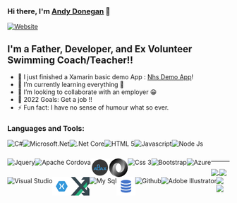 ### Hi there, I'm [Andy Donegan][website] 👋 

[![Website](https://img.shields.io/website?label=MvcDemoAppAjd.AzureWebSites.Net&style=for-the-badge&url=https%3A%2F%2Fcodestackr.com)](https://mvcdemoappajd.azurewebsites.net/)

## I'm a Father, Developer, and Ex Volunteer Swimming Coach/Teacher!!

- 🔭 I just finished a Xamarin basic demo App : [Nhs Demo App][nhsdemoapp]!
- 🌱 I’m currently learning everything 🤣
- 👯 I’m looking to collaborate with an employer 😁
- 🥅 2022 Goals: Get a job !!
- ⚡ Fun fact: I have no sense of humour what so ever.

### Languages and Tools:

<img height="42px" align="left" title="C#" src="https://cdn.jsdelivr.net/gh/devicons/devicon/icons/csharp/csharp-original.svg"/>
<img height="42px" align="left" title="Microsoft.Net" src="https://cdn.jsdelivr.net/gh/devicons/devicon/icons/dot-net/dot-net-original-wordmark.svg" />
<img height="42px" align="left" title=".Net Core" src="https://cdn.jsdelivr.net/gh/devicons/devicon/icons/dotnetcore/dotnetcore-original.svg" />

<img height="42px" align="left" title="HTML 5" src="https://cdn.jsdelivr.net/gh/devicons/devicon/icons/html5/html5-original-wordmark.svg" />
<img height="42px" align="left" title="Javascript" src="https://cdn.jsdelivr.net/gh/devicons/devicon/icons/javascript/javascript-original.svg" />
<img height="42px" align="left" title="Node Js" src="https://cdn.jsdelivr.net/gh/devicons/devicon/icons/nodejs/nodejs-original.svg" />
<img height="42px" align="left" title="Jquery" src="https://cdn.jsdelivr.net/gh/devicons/devicon/icons/jquery/jquery-original-wordmark.svg" />
<img height="42px" align="left" title="Apache Cordova" src="~/cordova_logo_dark_gray_large.png"/>
<img height="42px" align="left" title="Ajax" src="https://raw.githubusercontent.com/github/explore/8be26d91eb231fec0b8856359979ac09f27173fd/topics/ajax/ajax.png" />
<img height="42px" align="left" title="Json" src="https://raw.githubusercontent.com/github/explore/80688e429a7d4ef2fca1e82350fe8e3517d3494d/topics/json/json.png" />

<img height="42px" align="left" title="Css 3" src="https://cdn.jsdelivr.net/gh/devicons/devicon/icons/css3/css3-original-wordmark.svg" />
<img height="42px" align="left" title="Bootstrap" src="https://cdn.jsdelivr.net/gh/devicons/devicon/icons/bootstrap/bootstrap-original.svg" />

<img height="42px" align="left" title="Azure" src="https://cdn.jsdelivr.net/gh/devicons/devicon/icons/azure/azure-original.svg"/>
<img height="42px" align="left" title="Visual Studio" src="https://cdn.jsdelivr.net/gh/devicons/devicon/icons/visualstudio/visualstudio-plain.svg"/>
<img height="42px" align="left" title="Xamarin" src="https://raw.githubusercontent.com/github/explore/80688e429a7d4ef2fca1e82350fe8e3517d3494d/topics/xamarin/xamarin.png" />
<img height="42px" align="left" title="Mvvm Cross" src="https://raw.githubusercontent.com/github/explore/80688e429a7d4ef2fca1e82350fe8e3517d3494d/topics/mvvmcross/mvvmcross.png" />

<img height="42px" align="left" title="My Sql" src="https://cdn.jsdelivr.net/gh/devicons/devicon/icons/mysql/mysql-original.svg" />
<img height="42px" align="left" title="SQL" src="https://raw.githubusercontent.com/github/explore/80688e429a7d4ef2fca1e82350fe8e3517d3494d/topics/sql/sql.png" />

<img height="42px" align="left" title="Github" src="https://cdn.jsdelivr.net/gh/devicons/devicon/icons/github/github-original-wordmark.svg" />
<img height="42px" align="left" title="Adobe Illustrator"src="https://cdn.jsdelivr.net/gh/devicons/devicon/icons/illustrator/illustrator-plain.svg" />

<br />
<br />

---

<!--
**Andy-Donegan/Andy-Donegan** is a ✨ _special_ ✨ repository because its `README.md` (this file) appears on your GitHub profile.

Here are some ideas to get you started:

- 🔭 I’m currently working on ...
- 🌱 I’m currently learning ...
- 👯 I’m looking to collaborate on ...
- 🤔 I’m looking for help with ...
- 💬 Ask me about ...
- 📫 How to reach me: ...
- 😄 Pronouns: ...
- ⚡ Fun fact: ...
-->


<a href="https://github.com/andy-donegan/github-readme-stats">
  <img align="center" src="https://github-readme-stats.vercel.app/api?username=andy-donegan&count_private=true&show_icons=true" />
</a>
<a href="https://github.com/andy-donegan/github-readme-stats">
  <img align="center" src="https://github-readme-stats.vercel.app/api/top-langs/?username=andy-donegan&langs_count=8" />
</a>
<br />
<a href="https://github.com/anuraghazra/github-readme-stats">
  <img align="center" src="https://github-readme-stats.vercel.app/api/pin/?username=anuraghazra&repo=github-readme-stats" />
</a>
<a href="https://github.com/andy-donegan/NhsDemoApp">
  <img align="center" src="https://github-readme-stats.vercel.app/api/pin/?username=andy-donegan&repo=NhsDemoApp" />
</a>

[website]: https://mvcdemoappajd.azurewebsites.net
[nhsdemoapp]: https://github.com/Andy-Donegan/NhsDemoApp

